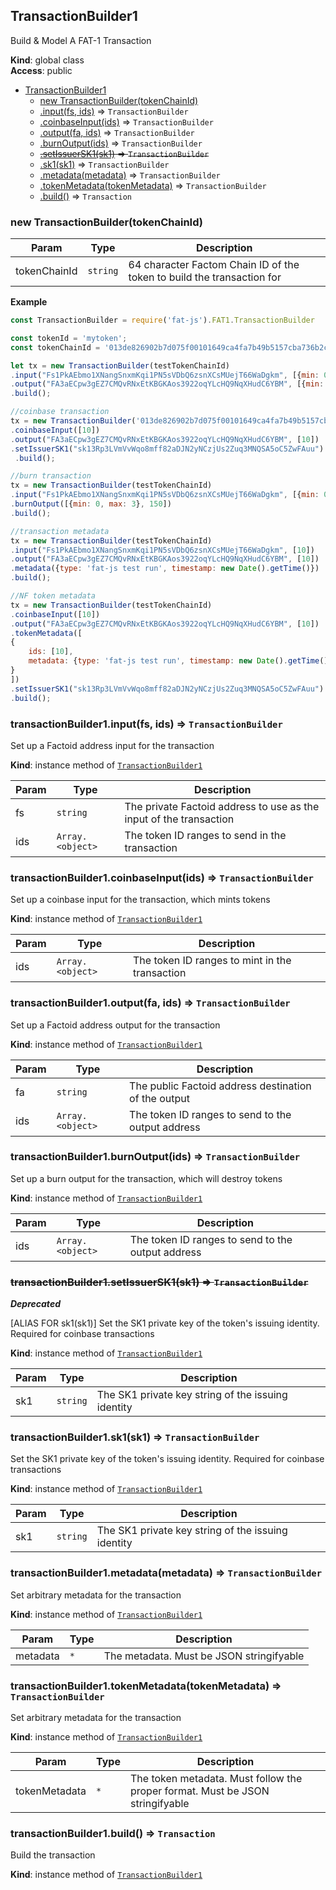 <a name="TransactionBuilder1"></a>

## TransactionBuilder1
Build & Model A FAT-1 Transaction

**Kind**: global class  
**Access**: public  

* [TransactionBuilder1](#TransactionBuilder1)
    * [new TransactionBuilder(tokenChainId)](#new_TransactionBuilder1_new)
    * [.input(fs, ids)](#TransactionBuilder1+input) ⇒ <code>TransactionBuilder</code>
    * [.coinbaseInput(ids)](#TransactionBuilder1+coinbaseInput) ⇒ <code>TransactionBuilder</code>
    * [.output(fa, ids)](#TransactionBuilder1+output) ⇒ <code>TransactionBuilder</code>
    * [.burnOutput(ids)](#TransactionBuilder1+burnOutput) ⇒ <code>TransactionBuilder</code>
    * ~~[.setIssuerSK1(sk1)](#TransactionBuilder1+setIssuerSK1) ⇒ <code>TransactionBuilder</code>~~
    * [.sk1(sk1)](#TransactionBuilder1+sk1) ⇒ <code>TransactionBuilder</code>
    * [.metadata(metadata)](#TransactionBuilder1+metadata) ⇒ <code>TransactionBuilder</code>
    * [.tokenMetadata(tokenMetadata)](#TransactionBuilder1+tokenMetadata) ⇒ <code>TransactionBuilder</code>
    * [.build()](#TransactionBuilder1+build) ⇒ <code>Transaction</code>

<a name="new_TransactionBuilder1_new"></a>

### new TransactionBuilder(tokenChainId)

| Param | Type | Description |
| --- | --- | --- |
| tokenChainId | <code>string</code> | 64 character Factom Chain ID of the token to build the transaction for |

**Example**  
```js
const TransactionBuilder = require('fat-js').FAT1.TransactionBuilder

const tokenId = 'mytoken';
const tokenChainId = '013de826902b7d075f00101649ca4fa7b49b5157cba736b2ca90f67e2ad6e8ec';

let tx = new TransactionBuilder(testTokenChainId)
.input("Fs1PkAEbmo1XNangSnxmKqi1PN5sVDbQ6zsnXCsMUejT66WaDgkm", [{min: 0, max: 3}, 150])
.output("FA3aECpw3gEZ7CMQvRNxEtKBGKAos3922oqYLcHQ9NqXHudC6YBM", [{min: 0, max: 3}, 150])
.build();

//coinbase transaction
tx = new TransactionBuilder('013de826902b7d075f00101649ca4fa7b49b5157cba736b2ca90f67e2ad6e8ec')
.coinbaseInput([10])
.output("FA3aECpw3gEZ7CMQvRNxEtKBGKAos3922oqYLcHQ9NqXHudC6YBM", [10])
.setIssuerSK1("sk13Rp3LVmVvWqo8mff82aDJN2yNCzjUs2Zuq3MNQSA5oC5ZwFAuu")
 .build();

//burn transaction
tx = new TransactionBuilder(testTokenChainId)
.input("Fs1PkAEbmo1XNangSnxmKqi1PN5sVDbQ6zsnXCsMUejT66WaDgkm", [{min: 0, max: 3}, 150])
.burnOutput([{min: 0, max: 3}, 150])
.build();

//transaction metadata
tx = new TransactionBuilder(testTokenChainId)
.input("Fs1PkAEbmo1XNangSnxmKqi1PN5sVDbQ6zsnXCsMUejT66WaDgkm", [10])
.output("FA3aECpw3gEZ7CMQvRNxEtKBGKAos3922oqYLcHQ9NqXHudC6YBM", [10])
.metadata({type: 'fat-js test run', timestamp: new Date().getTime()})
.build();

//NF token metadata
tx = new TransactionBuilder(testTokenChainId)
.coinbaseInput([10])
.output("FA3aECpw3gEZ7CMQvRNxEtKBGKAos3922oqYLcHQ9NqXHudC6YBM", [10])
.tokenMetadata([
{
    ids: [10],
    metadata: {type: 'fat-js test run', timestamp: new Date().getTime()},
}
])
.setIssuerSK1("sk13Rp3LVmVvWqo8mff82aDJN2yNCzjUs2Zuq3MNQSA5oC5ZwFAuu")
.build();
```
<a name="TransactionBuilder1+input"></a>

### transactionBuilder1.input(fs, ids) ⇒ <code>TransactionBuilder</code>
Set up a Factoid address input for the transaction

**Kind**: instance method of [<code>TransactionBuilder1</code>](#TransactionBuilder1)  

| Param | Type | Description |
| --- | --- | --- |
| fs | <code>string</code> | The private Factoid address to use as the input of the transaction |
| ids | <code>Array.&lt;object&gt;</code> | The token ID ranges to send in the transaction |

<a name="TransactionBuilder1+coinbaseInput"></a>

### transactionBuilder1.coinbaseInput(ids) ⇒ <code>TransactionBuilder</code>
Set up a coinbase input for the transaction, which mints tokens

**Kind**: instance method of [<code>TransactionBuilder1</code>](#TransactionBuilder1)  

| Param | Type | Description |
| --- | --- | --- |
| ids | <code>Array.&lt;object&gt;</code> | The token ID ranges to mint in the transaction |

<a name="TransactionBuilder1+output"></a>

### transactionBuilder1.output(fa, ids) ⇒ <code>TransactionBuilder</code>
Set up a Factoid address output for the transaction

**Kind**: instance method of [<code>TransactionBuilder1</code>](#TransactionBuilder1)  

| Param | Type | Description |
| --- | --- | --- |
| fa | <code>string</code> | The public Factoid address destination of the output |
| ids | <code>Array.&lt;object&gt;</code> | The token ID ranges to send to the output address |

<a name="TransactionBuilder1+burnOutput"></a>

### transactionBuilder1.burnOutput(ids) ⇒ <code>TransactionBuilder</code>
Set up a burn output for the transaction, which will destroy tokens

**Kind**: instance method of [<code>TransactionBuilder1</code>](#TransactionBuilder1)  

| Param | Type | Description |
| --- | --- | --- |
| ids | <code>Array.&lt;object&gt;</code> | The token ID ranges to send to the output address |

<a name="TransactionBuilder1+setIssuerSK1"></a>

### ~~transactionBuilder1.setIssuerSK1(sk1) ⇒ <code>TransactionBuilder</code>~~
***Deprecated***

[ALIAS FOR sk1(sk1)] Set the SK1 private key of the token's issuing identity. Required for coinbase transactions

**Kind**: instance method of [<code>TransactionBuilder1</code>](#TransactionBuilder1)  

| Param | Type | Description |
| --- | --- | --- |
| sk1 | <code>string</code> | The SK1 private key string of the issuing identity |

<a name="TransactionBuilder1+sk1"></a>

### transactionBuilder1.sk1(sk1) ⇒ <code>TransactionBuilder</code>
Set the SK1 private key of the token's issuing identity. Required for coinbase transactions

**Kind**: instance method of [<code>TransactionBuilder1</code>](#TransactionBuilder1)  

| Param | Type | Description |
| --- | --- | --- |
| sk1 | <code>string</code> | The SK1 private key string of the issuing identity |

<a name="TransactionBuilder1+metadata"></a>

### transactionBuilder1.metadata(metadata) ⇒ <code>TransactionBuilder</code>
Set arbitrary metadata for the transaction

**Kind**: instance method of [<code>TransactionBuilder1</code>](#TransactionBuilder1)  

| Param | Type | Description |
| --- | --- | --- |
| metadata | <code>\*</code> | The metadata. Must be JSON stringifyable |

<a name="TransactionBuilder1+tokenMetadata"></a>

### transactionBuilder1.tokenMetadata(tokenMetadata) ⇒ <code>TransactionBuilder</code>
Set arbitrary metadata for the transaction

**Kind**: instance method of [<code>TransactionBuilder1</code>](#TransactionBuilder1)  

| Param | Type | Description |
| --- | --- | --- |
| tokenMetadata | <code>\*</code> | The token metadata. Must follow the proper format. Must be JSON stringifyable |

<a name="TransactionBuilder1+build"></a>

### transactionBuilder1.build() ⇒ <code>Transaction</code>
Build the transaction

**Kind**: instance method of [<code>TransactionBuilder1</code>](#TransactionBuilder1)  
